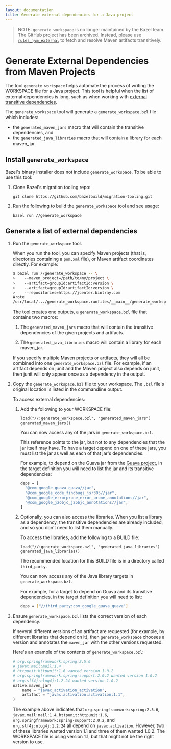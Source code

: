 ```yaml
---
layout: documentation
title: Generate external dependencies for a Java project
---
```


> NOTE: `generate_workspace` is no longer maintained by the Bazel team. The
GitHub project has been archived. Instead, please use [`rules_jvm_external`](
https://github.com/bazelbuild/rules_jvm_external) to fetch and resolve
Maven artifacts transitively.

# Generate External Dependencies from Maven Projects

The tool `generate_workspace` helps automate the process of writing
the WORKSPACE file for a Java project. This tool is
helpful when the list of external dependencies is long, such as when working
with [external transitive dependencies](external.html#transitive-dependencies).

The `generate_workspace` tool will generate a `generate_workspace.bzl` file
which includes:

*   the `generated_maven_jars` macro that will contain the transitive
    dependencies, and
*   the `generated_java_libraries` macro that will contain a library for
    each maven_jar.

## Install `generate_workspace`

Bazel's binary installer does not include `generate_workspace`. To be able to
use this tool:

1.  Clone Bazel's migration tooling repo:

    ```
    git clone https://github.com/bazelbuild/migration-tooling.git
    ```

2.  Run the following to build the `generate_workspace` tool and see usage:

    ```
    bazel run //generate_workspace
    ```

## Generate a list of external dependencies

1.  Run the `generate_workspace` tool.

    When you run the tool, you can specify Maven projects (that is,
    directories containing a `pom.xml` file), or Maven artifact coordinates
    directly. For example:

    ```bash
    $ bazel run //generate_workspace -- \
    >    --maven_project=/path/to/my/project \
    >    --artifact=groupId:artifactId:version \
    >    --artifact=groupId:artifactId:version \
    >    --repositories=https://jcenter.bintray.com
    Wrote
    /usr/local/.../generate_workspace.runfiles/__main__/generate_workspace.bzl
    ```

    The tool creates one outputs, a `generate_workspace.bzl` file that contains
    two macros:

    1.  The `generated_maven_jars` macro that will contain the transitive
        dependencies of the given projects and artifacts.

    2.  The `generated_java_libraries` macro will contain a library
        for each maven_jar.

    If you specify multiple Maven projects or artifacts, they will all be
    combined into one `generate_workspace.bzl` file. For example, if an
    artifact depends on junit and the Maven project also depends on junit, then
    junit will only appear once as a dependency in the output.

2.  Copy the `generate_workspace.bzl` file to your workspace. The `.bzl`
    file's original location is listed in the commandline output.

    To access external dependencies:

    1.  Add the following to your WORKSPACE file:

        ```
        load("//:generate_workspace.bzl", "generated_maven_jars")
        generated_maven_jars()
        ```

        You can now access any of the jars in `generate_workspace.bzl`.

        This reference points to the jar, but not to any dependencies
        that the jar itself may have. To have a target depend on one of these
        jars, you must list the jar as well as each of that jar's dependencies.

        For example, to depend on the Guava jar from the
        [Guava project](https://github.com/google/guava/tree/master/guava),
        in the target definition you will need to list the jar and its
        transitive dependencies:

        ```bash
        deps = [
          "@com_google_guava_guava//jar",
          "@com_google_code_findbugs_jsr305//jar",
          "@com_google_errorprone_error_prone_annotations//jar",
          "@com_google_j2objc_j2objc_annotations//jar",
        ]
        ```

    2.  Optionally, you can also access the libraries. When you list a library
        as a dependency, the transitive dependencies are already included, and
        so you don't need to list them manually.

        To access the libraries, add the following to a BUILD file:

        ```
        load("//:generate_workspace.bzl", "generated_java_libraries")
        generated_java_libraries()
        ```

        The recommended location for this BUILD file is in a directory called
        `third_party`.

        You can now access any of the Java library targets in
        `generate_workspace.bzl`.

        For example, for a target to depend on Guava and its transitive
        dependencies, in the target definition you will need to list:

        ```bash
        deps = ["//third_party:com_google_guava_guava"]
        ```

3.  Ensure `generate_workspace.bzl` lists the correct version of each
    dependency.

    If several different versions of an artifact are requested (for example, by
    different libraries that depend on it), then `generate_workspace` chooses
    a version and annotates the `maven_jar` with the other versions requested.

    Here's an example of the contents of `generate_workspace.bzl`:

    ```python
    # org.springframework:spring:2.5.6
    # javax.mail:mail:1.4
    # httpunit:httpunit:1.6 wanted version 1.0.2
    # org.springframework:spring-support:2.0.2 wanted version 1.0.2
    # org.slf4j:nlog4j:1.2.24 wanted version 1.0.2
    native.maven_jar(
        name = "javax_activation_activation",
        artifact = "javax.activation:activation:1.1",
    )
    ```

    The example above indicates that `org.springframework:spring:2.5.6`,
    `javax.mail:mail:1.4`, `httpunit:httpunit:1.6`,
    `org.springframework:spring-support:2.0.2`, and `org.slf4j:nlog4j:1.2.24`
    all depend on `javax.activation`. However, two of these libraries wanted
    version 1.1 and three of them wanted 1.0.2. The WORKSPACE file is using
    version 1.1, but that might not be the right version to use.
